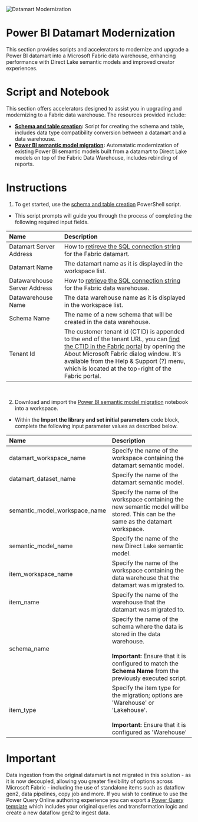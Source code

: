 ![Datamart Modernization](../media/Datamart%20Modernization.png)

# Power BI Datamart Modernization

This section provides scripts and accelerators to modernize and upgrade a Power BI datamart into a Microsoft Fabric data warehouse, enhancing performance with Direct Lake semantic models and improved creator experiences.

# Script and Notebook

This section offers accelerators designed to assist you in upgrading and modernizing to a Fabric data warehouse. The resources provided include:

- **[Schema and table creation](./schema_and_table_migration.ps1):** Script for creating the schema and table, includes data type compatibility conversion between a datamart and a data warehouse.
- **[Power BI semantic model migration](./Datamart%20Migration.ipynb):** Automatatic modernization of existing Power BI semantic models built from a datamart to Direct Lake models on top of the Fabric Data Warehouse, includes rebinding of reports.

# Instructions

1. To get started, use the [schema and table creation](./schema_and_table_migration.ps1) PowerShell script.

- This script prompts will guide you through the process of completing the following required input fields.

| Name | Description |
| :-- | :-- |
| Datamart Server Address | How to [retireve the SQL connection string](https://learn.microsoft.com/power-bi/transform-model/datamarts/datamarts-analyze#get-the-t-sql-connection-string) for the Fabric datamart. |
| Datamart Name | The datamart name as it is displayed in the workspace list. |
| Datawarehouse Server Address | How to [retrieve the SQL connection string](https://learn.microsoft.com/en-us/fabric/data-warehouse/connectivity#retrieve-the-sql-connection-string) for the Fabric data warehouse. |
| Datawarehouse Name | The data warehouse name as it is displayed in the workspace list. |
| Schema Name | The name of a new schema that will be created in the data warehouse. |
| Tenant Id| The customer tenant id (CTID) is appended to the end of the tenant URL, you can [find the CTID in the Fabric portal](https://learn.microsoft.com/fabric/admin/find-fabric-home-region) by opening the About Microsoft Fabric dialog window. It's available from the Help & Support (?) menu, which is located at the top-right of the Fabric portal. |

<br>

2. Download and import the [Power BI semantic model migration](./Datamart%20Migration.ipynb) notebook into a workspace.

 - Within the **Import the library and set initial parameters** code block, complete the following input parameter values as described below.

| Name | Description |
| :-- | :-- |
| datamart_workspace_name | Specify the name of the workspace containing the datamart semantic model. |
| datamart_dataset_name | Specify the name of the datamart semantic model. |
| semantic_model_workspace_name | Specify the name of the workspace containing the new semantic model will be stored. This can be the same as the datamart workspace. |
| semantic_model_name | Specify the name of the new Direct Lake semantic model. |
| item_workspace_name | Specify the name of the workspace containing the data warehouse that the datamart was migrated to. |
| item_name | Specify the name of the warehouse that the datamart was migrated to. |
| schema_name | Specify the name of the schema where the data is stored in the data warehouse. <br><br>**Important:** Ensure that it is configured to match the **Schema Name** from the previously executed script.|
| item_type | Specify the item type for the migration; options are 'Warehouse' or 'Lakehouse'. <br><br>**Important:**  Ensure that it is configured as 'Warehouse'|

# Important

Data ingestion from the original datamart is not migrated in this solution - as it is now decoupled, allowing you greater flexibility of options across Microsoft Fabric - including the use of standalone items such as dataflow gen2, data pipelines, copy job and more. If you wish to continue to use the Power Query Online authoring experience you can export a [Power Query template](https://aka.ms/pqtemplate) which includes your original queries and transformation logic and create a new dataflow gen2 to ingest data.
